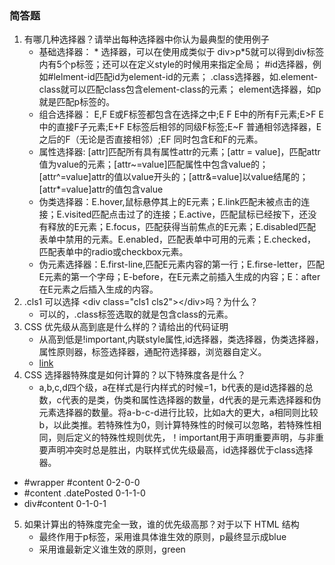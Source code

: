 ### 简答题
1. 有哪几种选择器？请举出每种选择器中你认为最典型的使用例子
    * 基础选择器： * 选择器，可以在使用成类似于 div>p*5就可以得到div标签内有5个p标签；还可以在定义style的时候用来指定全局； #id选择器，例如#lelment-id匹配id为element-id的元素； .class选择器，如.element-class就可以匹配class包含element-class的元素； element选择器，如p就是匹配p标签的。
    * 组合选择器： E,F E或F标签都包含在选择之中;E F E中的所有F元素;E>F E中的直接F子元素;E+F E标签后相邻的同级F标签;E~F 普通相邻选择器，E之后的F（无论是否直接相邻）;EF 同时包含E和F的元素。
    * 属性选择器:  [attr]匹配所有具有属性attr的元素；[attr = value]，匹配attr值为value的元素；[attr~=value]匹配属性中包含value的；[attr^=value]attr的值以value开头的；[attr&=value]以value结尾的；[attr*=value]attr的值包含value
    * 伪类选择器：E.hover,鼠标悬停其上的E元素；E.link匹配未被点击的连接；E.visited匹配点击过了的连接；E.active，匹配鼠标已经按下，还没有释放的E元素；E.focus，匹配获得当前焦点的E元素；E.disabled匹配表单中禁用的元素。E.enabled，匹配表单中可用的元素；E.checked，匹配表单中的radio或checkbox元素。
    * 伪元素选择器：E.first-line,匹配E元素内容的第一行；E.firse-letter，匹配E元素的第一个字母；E-before，在E元素之前插入生成的内容；E：after在E元素之后插入生成的内容。
1. .cls1 可以选择 &lt;div class="cls1 cls2">&lt;/div>吗？为什么？
    * 可以的，.class标签选取的就是包含class的元素。
1. CSS 优先级从高到底是什么样的？请给出的代码证明
    * 从高到低是!important,内联style属性,id选择器，类选择器，伪类选择器，属性原则器，标签选择器，通配符选择器，浏览器自定义。
    * [link](https://github.com/a735315482/mfs-homework/blob/master/homework12_3.html)
1. CSS 选择器特殊度是如何计算的？以下特殊度各是什么？
    * a,b,c,d四个级，a在样式是行内样式的时候=1，b代表的是id选择器的总数，c代表的是类，伪类和属性选择器的数量，d代表的是元素选择器和伪元素选择器的数量。将a-b-c-d进行比较，比如a大的更大，a相同则比较b，以此类推。若特殊性为0，则计算特殊性的时候可以忽略，若特殊性相同，则后定义的特殊性规则优先，！important用于声明重要声明，与非重要声明冲突时总是胜出，内联样式优先级最高，id选择器优于class选择器。
+ #wrapper #content
0-2-0-0
+ #content .datePosted
0-1-1-0
+ div#content
0-1-0-1
5. 如果计算出的特殊度完全一致，谁的优先级高那？对于以下 HTML 结构
    * 最终作用于p标签，采用谁具体谁生效的原则，p最终显示成blue
    * 采用谁最新定义谁生效的原则，green